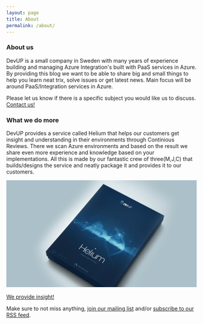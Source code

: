 ```yaml
---
layout: page
title: About
permalink: /about/
---
```


### About us
DevUP is a small company in Sweden with many years of experience building and managing Azure Integration's built with PaaS services in Azure. By providing this blog we want to be able to share big and small things to help you learn neat trix, solve issues or get latest news. Main focus will be around PaaS/Integration services in Azure.

Please let us know if there is a specific subject you would like us to discuss.
[Contact us!](mailto:support@devup.solutions)

### What we do more
DevUP provides a service called Helium that helps our customers get insight and understanding in their environments through Continious Reviews. There we scan Azure environments and based on the result we share even more experience and knowledge based on your implementations. All this is made by our fantastic crew of three(M,J,C) that builds/designs the service and neatly package it and provides it to our customers.

![Helium box](/assets/images/heliumbox.jpg)

[We provide insight!](https://devup.solutions)


Make sure to not miss anything, <a href="http://eepurl.com/h6evyf" target="_blank">join our mailing list</a> and/or <a href="/feed.xml">subscribe to our RSS feed</a>.